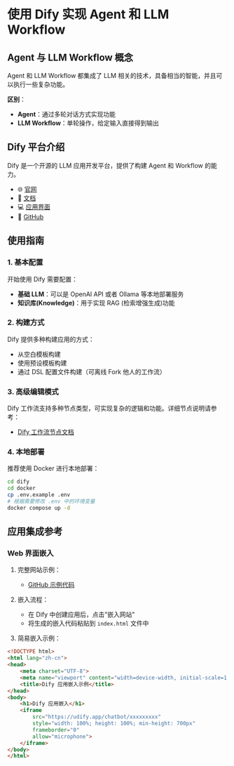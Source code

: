 # 使用 Dify 实现 Agent 和 LLM Workflow

## Agent 与 LLM Workflow 概念

Agent 和 LLM Workflow 都集成了 LLM 相关的技术，具备相当的智能，并且可以执行一些复杂功能。

**区别**：
- **Agent**：通过多轮对话方式实现功能
- **LLM Workflow**：单轮操作，给定输入直接得到输出

## Dify 平台介绍

Dify 是一个开源的 LLM 应用开发平台，提供了构建 Agent 和 Workflow 的能力。

- 🌐 [官网](https://dify.ai)
- 📄 [文档](https://docs.dify.ai/zh-hans)
- 💻 [应用界面](https://cloud.dify.ai/apps)
- 🐙 [GitHub](https://github.com/langgenius/dify)

## 使用指南

### 1. 基本配置

开始使用 Dify 需要配置：
- **基础 LLM**：可以是 OpenAI API 或者 Ollama 等本地部署服务
- **知识库(Knowledge)**：用于实现 RAG (检索增强生成)功能

### 2. 构建方式

Dify 提供多种构建应用的方式：
- 从空白模板构建
- 使用预设模板构建
- 通过 DSL 配置文件构建（可离线 Fork 他人的工作流）

### 3. 高级编辑模式

Dify 工作流支持多种节点类型，可实现复杂的逻辑和功能。详细节点说明请参考：
- [Dify 工作流节点文档](https://docs.dify.ai/zh-hans/guides/workflow/node)

### 4. 本地部署

推荐使用 Docker 进行本地部署：

```bash
cd dify
cd docker
cp .env.example .env
# 根据需要修改 .env 中的环境变量
docker compose up -d
```

## 应用集成参考

### Web 界面嵌入

1. 完整网站示例：
   - [GitHub 示例代码](https://github.com/echonoshy/tingshu/tree/master/web)

2. 嵌入流程：
   - 在 Dify 中创建应用后，点击"嵌入网站"
   - 将生成的嵌入代码粘贴到 `index.html` 文件中

3. 简易嵌入示例：

```html
<!DOCTYPE html>
<html lang="zh-cn">
<head>
    <meta charset="UTF-8">
    <meta name="viewport" content="width=device-width, initial-scale=1.0">
    <title>Dify 应用嵌入示例</title>
</head>
<body>
    <h1>Dify 应用嵌入</h1>
    <iframe
        src="https://udify.app/chatbot/xxxxxxxxx"
        style="width: 100%; height: 100%; min-height: 700px"
        frameborder="0"
        allow="microphone">
    </iframe>
</body>
</html>
```

